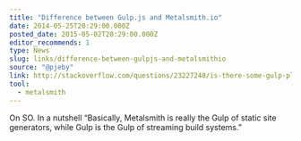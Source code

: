 ```yaml
---
title: "Difference between Gulp.js and Metalsmith.io"
date: 2014-05-25T20:29:00.000Z
posted_date: 2015-05-02T20:29:00.000Z
editor_recommends: 1
type: News
slug: links/difference-between-gulpjs-and-metalsmithio
source: "@pjeby"
link: http://stackoverflow.com/questions/23227248/is-there-some-gulp-plugin-that-lets-it-perform-the-function-of-a-static-site-gen/23858857?sgp=2#23858857
tool:
  - metalsmith
---
```

On SO. In a nutshell “Basically, Metalsmith is really the Gulp of static site generators, while Gulp is the Gulp of streaming build systems.”



